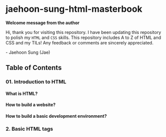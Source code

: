 # jaehoon-sung-html-masterbook

**Welcome message from the author**

Hi, thank you for visiting this repository. I have been updating this repository to polish my `HTML` and `CSS` skills. This repository includes A to Z of HTML and CSS and my TILs! Any feedback or comments are sincerely appreciated.

\- Jaehoon Sung (Jae)

## Table of Contents

### 01. Introduction to HTML

#### What is HTML?

#### How to build a website?

#### How to build a basic development environment?

### 2. Basic HTML tags
